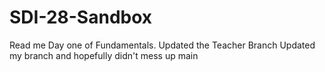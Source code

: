 # SDI-28-Sandbox

Read me
Day one of Fundamentals. 
Updated the Teacher Branch
Updated my branch and hopefully didn't mess up main